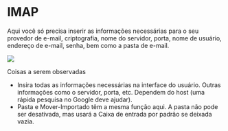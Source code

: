 # IMAP

Aqui você só precisa inserir as informações necessárias para o seu provedor de e-mail, criptografia, nome do servidor, porta, nome de usuário, endereço de e-mail, senha, bem como a pasta de e-mail.

![](https://lh7-us.googleusercontent.com/qo1uIuPrVZ-C4myaQBjSCrK-GgtsohcmAv\_trjcQvxXJ9UYYWzEoNbtXGEo1VwlC4fohGAYwlQ7LXiRYE6AoVkJaldY3fnVINoEloVbSogUpLky7Qt7ARyGLcthHaoUPVmz3W7QJRwZhp0CRVGhFMZQ)

Coisas a serem observadas

* Insira todas as informações necessárias na interface do usuário. Outras informações como o servidor, porta, etc. Dependem do host (uma rápida pesquisa no Google deve ajudar).
* Pasta e Mover-Importado têm a mesma função aqui. A pasta não pode ser desativada, mas usará a Caixa de entrada por padrão se deixada vazia.
